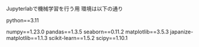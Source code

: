 Jupyterlabで機械学習を行う用
環境は以下の通り

python==3.11

numpy==1.23.0
pandas==1.3.5
seaborn==0.11.2
matplotlib==3.5.3
japanize-matplotlib==1.1.3
scikit-learn==1.5.2
scipy==1.10.1
